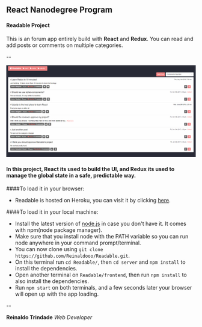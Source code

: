 ## React Nanodegree Program
#### Readable Project

This is an forum app entirely build with **React** and **Redux**.
You can read and add posts or comments on multiple categories.

--

![Example GIF](/Example.gif)
#### In this project, React its used to build the UI, and Redux its used to manage the global state in a safe, predictable way.
####To load it in your browser:
* Readable is hosted on Heroku, you can visit it by clicking [here](https://readable-reinaldooo.herokuapp.com/udacity).

####To load it in your local machine:
* Install the latest version of [node.js](https://nodejs.org) in case you don't have it. It comes with npm(node package manager).
* Make sure that you install node with the PATH variable so you can run node anywhere in your command prompt/terminal.
* You can now clone using `git clone https://github.com/Reinaldooo/Readable.git`.
* On this terminal run `cd Readable/`, then `cd server` and `npm install` to install the dependencies.
* Open another terminal on `Readable/frontend`, then run `npm install` to also install the dependencies.
* Run `npm start` on both terminals, and a few seconds later your browser will open up with the app loading.

--

**Reinaldo Trindade**
*Web Developer*
